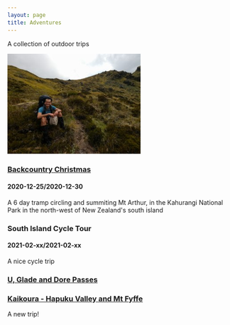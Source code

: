 ```yaml
---
layout: page
title: Adventures
---
```


<p>A collection of outdoor trips</p>

<img src="/images/adventures/backcountry-christmas/sitting_down_on_the_job-300x225.jpg" alt = 'some text'/>

<h3><a href="backcountry-christmas.html"> Backcountry Christmas</a></h3>
<h4>2020-12-25/2020-12-30</h4>
 <p>A 6 day tramp circling and summiting Mt Arthur, in the Kahurangi National Park in the north-west of New Zealand's south island</p>


<h3>South Island Cycle Tour</h3>
<h4>2021-02-xx/2021-02-xx</h4>
<p>A nice cycle trip</p>


### <a href="u-glade-dore-fiordland.html"> U, Glade and Dore Passes</a></h3>


### [Kaikoura - Hapuku Valley and Mt Fyffe](/adventures/kaikoura_hapuku_valley_and_mt_fyffe.html)
A new trip!